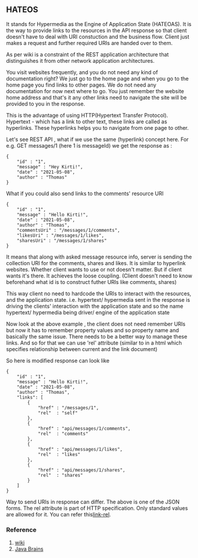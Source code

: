 ## HATEOS
It stands for Hypermedia as the Engine of Application State (HATEOAS).
It is the way to provide links to the resources in the API response so that
client doesn't have to deal with URI constuction and the business flow.
Client just makes a request and further required URIs are handed over to them.

As per wiki is a constraint of the REST application architecture that distinguishes
it from other network application architectures.

You visit websites frequently, and you do not need any kind of documentation right?
We just go to the home page and when you go to the home page you find links to other pages.
We do not need any documentation for now next where to go. You just remember the website home address 
and that's it any other links need to navigate the site will be provided to you in the response.

This is the advantage of using HTTP(Hypertext Transfer Protocol). Hypertext - which has a link to other text,
these links are called as hyperlinks. These hyperlinks helps you to navigate from one page to other.

Let's see REST API , what if we use the same (hyperlink) concept here.
For e.g. GET messages/1 (here 1 is messageId) we get the response as :
```
{
    "id" : "1",
    "message" : "Hey Kirti!",
    "date" : "2021-05-08",
    "author" : "Thomas"
}
```
What if you could also send links to the comments' resource URI
```
{
    "id" : "1",
    "message" : "Hello Kirti!",
    "date" : "2021-05-08",
    "author" : "Thomas",
    "commentsUri" : "/messages/1/comments",
    "likesUri" : "/messages/1/likes",
    "sharesUri" : "/messages/1/shares"
}
```
It means that along with asked message resource info, server is sending the collection URI for the comments, shares and likes.
It is similar to hyperlink websites. Whether client wants to use or not doesn't matter. But if client wants it's there.
It achieves the loose coupling. (Client doesn't need to know beforehand what id is to construct futher URIs like comments, shares)

This way client no need to hardcode the URIs to interact with the resources, and the application state.
i.e. hypertext/ hypermedia sent in the response is driving the clients' interaction with the application state
and so the name  hypertext/ hypermedia being driver/ engine of the application state

Now look at the above example , the client does not need remember URIs but now it has to remember property values and so property name
and basically the same issue. There needs to be a better way to manage these links.
And so for that we can use 'rel' attribute (similar to in a html which specifies relationship between current and the link document)

So here is modified response can look like
```
{
    "id" : "1",
    "message" : "Hello Kirti!",
    "date" : "2021-05-08",
    "author" : "Thomas",
    "links": [
        { 
            "href" : "/messages/1",
            "rel"  : "self"
        },
        { 
            "href" : "api/messages/1/comments",
            "rel"  : "comments"
        },
        { 
            "href" : "api/messages/1/likes",
            "rel"  : "likes"
        },
        { 
            "href" : "api/messages/1/shares",
            "rel"  : "shares"
        }
    ]
}
```
Way to send URIs in response can differ. The above is one of the JSON forms.
The rel attribute is part of HTTP specification. Only standard values are allowed for it. You can refer this[link-rel](https://www.iana.org/assignments/link-relations/link-relations.xml).

### Reference
 1. [wiki](https://en.wikipedia.org/wiki/HATEOAS)
 2. [Java Brains](https://www.youtube.com/watch?v=NK3HNEwDXUk&ab_channel=JavaBrains)

